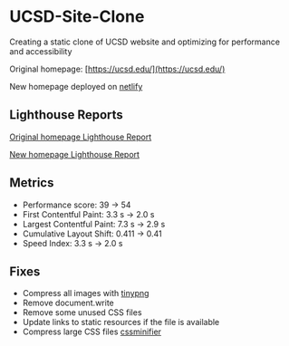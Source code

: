 # UCSD-Site-Clone

Creating a static clone of UCSD website and optimizing for performance and accessibility

Original homepage: [https://ucsd.edu/](https://ucsd.edu/)

New homepage deployed on [netlify](https://phenomenal-sopapillas-1546c3.netlify.app/)

## Lighthouse Reports

[Original homepage Lighthouse Report](
https://googlechrome.github.io/lighthouse/viewer/?psiurl=https%3A%2F%2Fucsd.edu%2F&strategy=desktop&category=performance&category=accessibility&category=best-practices&category=seo&category=pwa&utm_source=lh-chrome-ext)

[New homepage Lighthouse Report](
https://googlechrome.github.io/lighthouse/viewer/?psiurl=https%3A%2F%2Fphenomenal-sopapillas-1546c3.netlify.app%2F&strategy=desktop&category=performance&category=accessibility&category=best-practices&category=seo&category=pwa&utm_source=lh-chrome-ext)

## Metrics

- Performance score: 39 -> 54
- First Contentful Paint: 3.3 s -> 2.0 s
- Largest Contentful Paint: 7.3 s -> 2.9 s
- Cumulative Layout Shift: 0.411 -> 0.41
- Speed Index: 3.3 s -> 2.0 s

## Fixes

- Compress all images with [tinypng](https://tinypng.com/)
- Remove document.write
- Remove some unused CSS files
- Update links to static resources if the file is available
- Compress large CSS files [cssminifier](https://www.toptal.com/developers/cssminifier)
